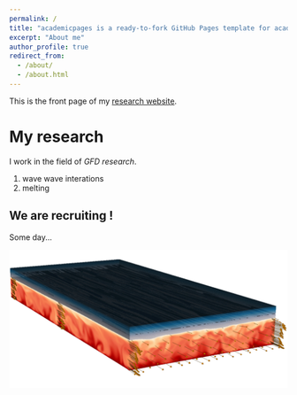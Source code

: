 ```yaml
---
permalink: /
title: "academicpages is a ready-to-fork GitHub Pages template for academic personal websites"
excerpt: "About me"
author_profile: true
redirect_from: 
  - /about/
  - /about.html
---
```


This is the front page of my [research website](https://github.com/louiscouston/louiscouston.github.io).

My research
======
I work in the field of *GFD research*.
1. wave wave interations
1. melting

We are recruiting !
------
Some day...


![Editing a markdown file for a talk](/images/graphical_abstract.jpg)

